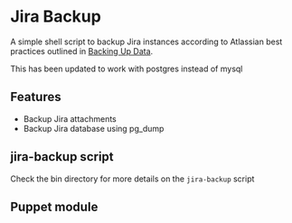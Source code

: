 # Jira Backup

A simple shell script to backup Jira instances according to Atlassian best practices outlined in [Backing Up Data](https://confluence.atlassian.com/display/JIRA052/Backing+Up+Data).

This has been updated to work with postgres instead of mysql

## Features

 * Backup Jira attachments
 * Backup Jira database using pg_dump

## jira-backup script

Check the bin directory for more details on the `jira-backup` script

## Puppet module

